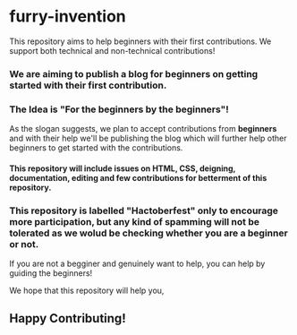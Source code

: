 # furry-invention
This repository aims to help beginners with their first contributions. We support both technical and non-technical contributions!

### We are aiming to publish a blog for beginners on getting started with their first contribution.

### The Idea is "For the beginners by the beginners"!
As the slogan suggests, we plan to accept contributions from **beginners** and with their help we'll be publishing the blog which will further help other beginners to get started with the contributions.

#### This repository will include issues on HTML, CSS, deigning, documentation, editing and few contributions for betterment of this repository.

### This repository is labelled "Hactoberfest" only to encourage more participation, but any kind of spamming will not be tolerated as we wolud be checking whether you are a beginner or not.  

If you are not a begginer and genuinely want to help, you can help by guiding the beginners!

We hope that this repository will help you,
## Happy Contributing!
